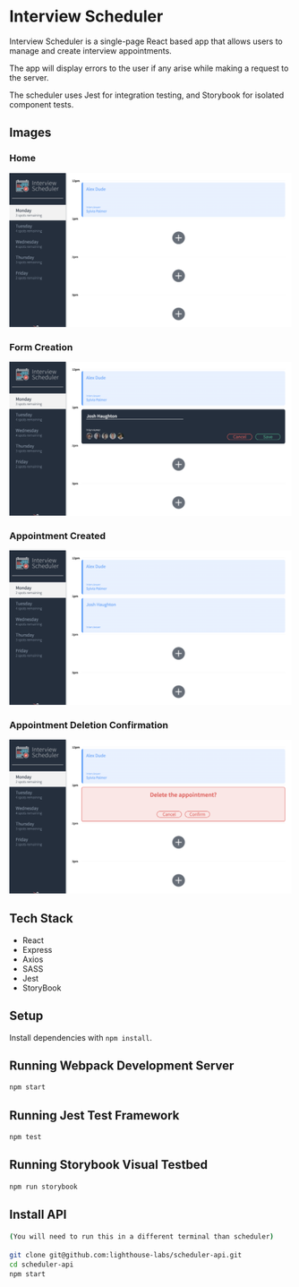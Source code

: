 # Interview Scheduler

Interview Scheduler is a single-page React based app that allows users to manage and create interview appointments. 

The app will display errors to the user if any arise while making a request to the server.

The scheduler uses Jest for integration testing, and Storybook for isolated component tests.

## Images

### Home
!['Home Page of Project'](https://github.com/JoshuaHaughton/scheduler/blob/master/docs/Home.png?raw=true)

### Form Creation
!['Form creation section'](https://github.com/JoshuaHaughton/scheduler/blob/master/docs/Form.png?raw=true)

### Appointment Created
!['New appointment created'](https://github.com/JoshuaHaughton/scheduler/blob/master/docs/App-Created.png?raw=true)

### Appointment Deletion Confirmation
!['Appointment will be deleted once confirmed'](https://github.com/JoshuaHaughton/scheduler/blob/master/docs/Delete.png?raw=true)

## Tech Stack
- React
- Express
- Axios
- SASS
- Jest
- StoryBook


## Setup

Install dependencies with `npm install`.

## Running Webpack Development Server

```sh
npm start
```

## Running Jest Test Framework

```sh
npm test
```

## Running Storybook Visual Testbed

```sh
npm run storybook
```

## Install API

```sh
(You will need to run this in a different terminal than scheduler)

git clone git@github.com:lighthouse-labs/scheduler-api.git
cd scheduler-api
npm start

```